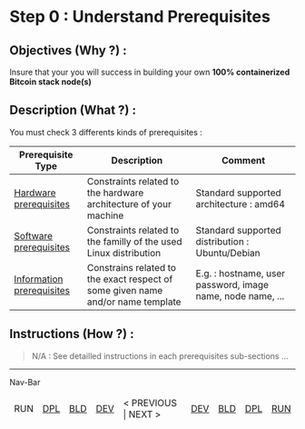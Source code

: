 Step 0 : Understand Prerequisites
==

Objectives (Why ?) :
--
Insure that your you will success in building your own __100% containerized Bitcoin stack node(s)__

Description (What ?) :
--
You must check 3 differents kinds of prerequisites :
<table>
    <thead>
        <tr>
            <th>Prerequisite Type</th>
            <th>Description</th>
            <th>Comment</th>
        </tr>
    </thead>
    <tbody>
        <tr>
            <td><A href="https://github.com/babonet13/HostYourNode/blob/master/HowTo/0_UnderstandPrerequisites/0_HardPrerequisites.md">Hardware prerequisites</A></td>
            <td>Constraints related to the hardware architecture of your machine</td>
            <td>Standard supported architecture : amd64</td>
        </tr>
        <tr>
            <td><A href="https://github.com/babonet13/HostYourNode/blob/master/HowTo/0_UnderstandPrerequisites/1_SoftPrerequisites.md">Software prerequisites</A></td>
            <td>Constraints related to the familly of the used Linux distribution</td>
            <td>Standard supported distribution : Ubuntu/Debian</td>
        </tr>
         <tr>
            <td><A href="https://github.com/babonet13/HostYourNode/blob/master/HowTo/0_UnderstandPrerequisites/2_InfoPrerequisites.md">Information prerequisites</A></td>
            <td>Constrains related to the exact respect of some given name and/or name template</td>
            <td>E.g. : hostname, user password, image name, node name, ...</td>
        </tr>
    </tbody>
</table>

Instructions (How ?) :
--
> N/A : See detailled instructions in each prerequisites sub-sections ...

---
Nav-Bar
<table>
    <thead>
        <tr>
            <td>RUN</td>
            <td><A href="https://github.com/babonet13/HostYourNode/tree/master/HowTo/0_UnderstandPrerequisites">DPL</A></td>
            <td><A href="https://github.com/babonet13/HostYourNode/tree/master/HowTo/0_UnderstandPrerequisites">BLD</A></td>
            <td><A href="https://github.com/babonet13/HostYourNode/tree/master/HowTo/0_UnderstandPrerequisites">DEV</A></td>
            <td>< PREVIOUS | NEXT ></td>
            <td><A href="https://github.com/babonet13/HostYourNode/tree/master/HowTo/1_SetupTheMachine">DEV</A></td>
            <td><A href="https://github.com/babonet13/HostYourNode/tree/master/HowTo/1_SetupTheMachine">BLD</A></td>
            <td><A href="https://github.com/babonet13/HostYourNode/tree/master/HowTo/1_SetupTheMachine">DPL</A></td>
            <td><A href="https://github.com/babonet13/HostYourNode/tree/master/HowTo/1_SetupTheMachine">RUN</A></td>
        </tr>
    </thead>
</table>
